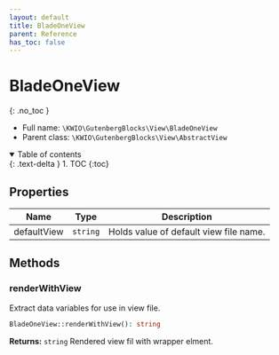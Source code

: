 ```yaml
---
layout: default
title: BladeOneView
parent: Reference
has_toc: false
---
```


# BladeOneView
{: .no_toc }





* Full name: `\KWIO\GutenbergBlocks\View\BladeOneView`
* Parent class: `\KWIO\GutenbergBlocks\View\AbstractView`


<details open markdown="block">
  <summary>
    Table of contents
  </summary>
  {: .text-delta }
1. TOC
{:toc}
</details>


## Properties

| Name | Type | Description |
|------|------|-------------|
| defaultView | `string` | Holds value of default view file name.  |

## Methods
### renderWithView 
Extract data variables for use in view file.



```php
BladeOneView::renderWithView(): string
```



**Returns:** `string` Rendered view fil with wrapper elment.
